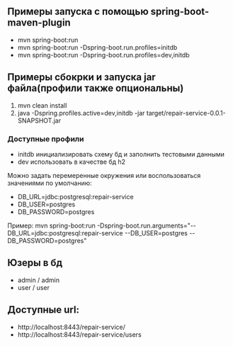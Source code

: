 ## Примеры запуска с помощью spring-boot-maven-plugin
* mvn spring-boot:run
* mvn spring-boot:run -Dspring-boot.run.profiles=initdb
* mvn spring-boot:run -Dspring-boot.run.profiles=dev,initdb

## Примеры сбокрки и запуска jar файла(профили также опциональны) 
1. mvn clean install
2. java -Dspring.profiles.active=dev,initdb -jar target/repair-service-0.0.1-SNAPSHOT.jar

### Доступные профили
* initdb инициализировать схему бд и заполнить тестовыми данными
* dev использовать в качестве бд h2 

Можно задать перемеренные окружения или воспользоваться значениями по умолчанию:
* DB_URL=jdbc:postgresql:repair-service
* DB_USER=postgres
* DB_PASSWORD=postgres

Пример:
mvn spring-boot:run -Dspring-boot.run.arguments="--DB_URL=jdbc:postgresql:repair-service 
    --DB_USER=postgres --DB_PASSWORD=postgres"

## Юзеры в бд
* admin / admin
* user / user


## Доступные url:
* http://localhost:8443/repair-service/
* http://localhost:8443/repair-service/users
